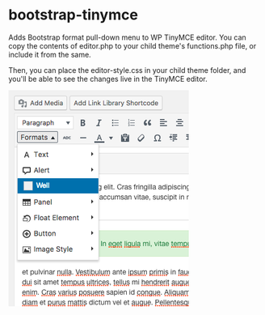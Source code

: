 # bootstrap-tinymce

Adds Bootstrap format pull-down menu to WP TinyMCE editor. You can copy the contents of editor.php to your child theme's functions.php file, or include it from the same.

Then, you can place the editor-style.css in your child theme folder, and you'll be able to see the changes live in the TinyMCE editor. 

![alt text](preview.png "Preview 1")
